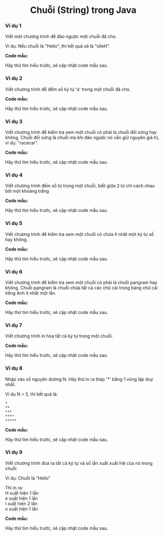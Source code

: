 <div align="center">

# Chuỗi (String) trong Java
</div>

### Ví dụ 1

Viết một chương trình để đảo ngược một chuỗi đã cho.

Ví dụ: Nếu chuỗi là "Hello", thì kết quả sẽ là "olleH".

**Code mẫu:**

Hãy thử tìm hiểu trước, sẽ cập nhật code mẫu sau.

### Ví dụ 2

Viết chương trình để đếm số ký tự 'a' trong một chuỗi đã cho.

**Code mẫu:**

Hãy thử tìm hiểu trước, sẽ cập nhật code mẫu sau.

### Ví dụ 3

Viết chương trình để kiểm tra xem một chuỗi có phải là chuỗi đối xứng hay không. Chuỗi đối xứng là chuỗi mà khi đảo ngược nó vẫn giữ nguyên giá trị, ví dụ: "racecar".

**Code mẫu:**

Hãy thử tìm hiểu trước, sẽ cập nhật code mẫu sau.

### Ví dụ 4

Viết chương trình đếm số từ trong một chuỗi, biết giữa 2 từ chỉ cách nhau bởi một khoảng trắng

**Code mẫu:**

Hãy thử tìm hiểu trước, sẽ cập nhật code mẫu sau.


### Ví dụ 5

Viết chương trình để kiểm tra xem một chuỗi có chứa ít nhất một ký tự số hay không.

**Code mẫu:**

Hãy thử tìm hiểu trước, sẽ cập nhật code mẫu sau.

### Ví dụ 6

Viết chương trình để kiểm tra xem một chuỗi có phải là chuỗi pangram hay không. Chuỗi pangram là chuỗi chứa tất cả các chữ cái trong bảng chữ cái tiếng Anh ít nhất một lần.

**Code mẫu:**

Hãy thử tìm hiểu trước, sẽ cập nhật code mẫu sau.

### Ví dụ 7

Viết chương trình in hoa tất cả ký tự trong một chuỗi.

**Code mẫu:**

Hãy thử tìm hiểu trước, sẽ cập nhật code mẫu sau.

### Ví dụ 8
Nhập vào số nguyên dương N. Hãy thử in ra tháp '*' bằng 1 vòng lặp duy nhất.

Ví dụ N = 5, thì kết quả là:

```text
*
**
***
****
*****
```

**Code mẫu:**

Hãy thử tìm hiểu trước, sẽ cập nhật code mẫu sau.

### Ví dụ 9

Viết chương trình đưa ra tất cả ký tự và số lần xuất xuất hiệ của nó trong chuỗi

Ví dụ: Chuỗi là "Hello"

Thì in ra:<br>
H xuất hiện 1 lần <br>
e xuất hiện 1 lần <br>
l xuất hiện 2 lần <br>
o xuất hiện 1 lần <br>

**Code mẫu:**

Hãy thử tìm hiểu trước, sẽ cập nhật code mẫu sau.


